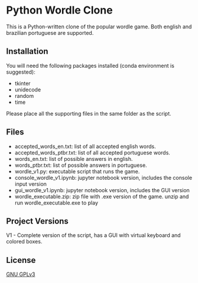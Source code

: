 # Python Wordle Clone

This is a Python-written clone of the popular wordle game. Both english and brazilian portuguese are supported.

## Installation

You will need the following packages installed (conda environment is suggested):

- tkinter
- unidecode 
- random 
- time

Please place all the supporting files in the same folder as the script.

## Files
- accepted_words_en.txt: list of all accepted english words.
- accepted_words_ptbr.txt: list of all accepted portuguese words.
- words_en.txt: list of possible answers in english.
- words_ptbr.txt: list of possible answers in portuguese.
- wordle_v1.py: executable script that runs the game. 
- console_wordle_v1.ipynb: jupyter notebook version, includes the console input version
- gui_wordle_v1.ipynb: jupyter notebook version, includes the GUI version
- wordle_executable.zip: zip file with .exe version of the game. unzip and run wordle_executable.exe to play

## Project Versions
V1 - Complete version of the script, has a GUI with virtual keyboard and colored boxes.

## License
[GNU GPLv3](https://choosealicense.com/licenses/gpl-3.0/#)
